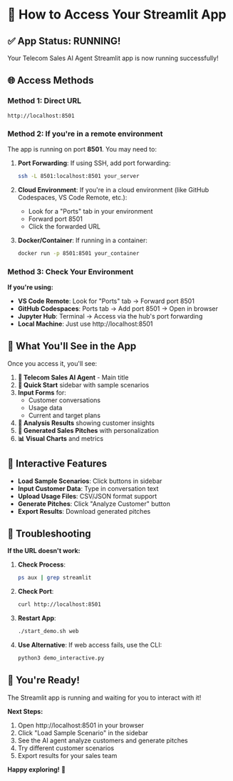 # 🚀 How to Access Your Streamlit App

## ✅ **App Status: RUNNING!**

Your Telecom Sales AI Agent Streamlit app is now running successfully!

## 🌐 **Access Methods**

### **Method 1: Direct URL**
```
http://localhost:8501
```

### **Method 2: If you're in a remote environment**
The app is running on port **8501**. You may need to:

1. **Port Forwarding**: If using SSH, add port forwarding:
   ```bash
   ssh -L 8501:localhost:8501 your_server
   ```

2. **Cloud Environment**: If you're in a cloud environment (like GitHub Codespaces, VS Code Remote, etc.):
   - Look for a "Ports" tab in your environment
   - Forward port 8501
   - Click the forwarded URL

3. **Docker/Container**: If running in a container:
   ```bash
   docker run -p 8501:8501 your_container
   ```

### **Method 3: Check Your Environment**

**If you're using:**
- **VS Code Remote**: Look for "Ports" tab → Forward port 8501
- **GitHub Codespaces**: Ports tab → Add port 8501 → Open in browser
- **Jupyter Hub**: Terminal → Access via the hub's port forwarding
- **Local Machine**: Just use http://localhost:8501

## 🎯 **What You'll See in the App**

Once you access it, you'll see:

1. **📱 Telecom Sales AI Agent** - Main title
2. **🎯 Quick Start** sidebar with sample scenarios
3. **Input Forms** for:
   - Customer conversations
   - Usage data
   - Current and target plans
4. **🤖 Analysis Results** showing customer insights
5. **🎯 Generated Sales Pitches** with personalization
6. **📊 Visual Charts** and metrics

## 🚀 **Interactive Features**

- **Load Sample Scenarios**: Click buttons in sidebar
- **Input Customer Data**: Type in conversation text
- **Upload Usage Files**: CSV/JSON format support
- **Generate Pitches**: Click "Analyze Customer" button
- **Export Results**: Download generated pitches

## 🔧 **Troubleshooting**

**If the URL doesn't work:**

1. **Check Process**: 
   ```bash
   ps aux | grep streamlit
   ```

2. **Check Port**:
   ```bash
   curl http://localhost:8501
   ```

3. **Restart App**:
   ```bash
   ./start_demo.sh web
   ```

4. **Use Alternative**: If web access fails, use the CLI:
   ```bash
   python3 demo_interactive.py
   ```

## 🎉 **You're Ready!**

The Streamlit app is running and waiting for you to interact with it!

**Next Steps:**
1. Open http://localhost:8501 in your browser
2. Click "Load Sample Scenario" in the sidebar
3. See the AI agent analyze customers and generate pitches
4. Try different customer scenarios
5. Export results for your sales team

**Happy exploring!** 🚀